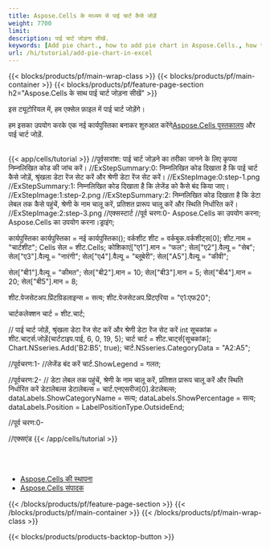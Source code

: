 ```yaml
---
title: Aspose.Cells के माध्यम से पाई चार्ट कैसे जोड़ें
weight: 7700
limit:
description: पाई चार्ट जोड़ना सीखें.
keywords: [Add pie chart., how to add pie chart in Aspose.Cells., how to add pie chart using Aspose.Cells]
url: /hi/tutorial/add-pie-chart-in-excel
---
```

{{< blocks/products/pf/main-wrap-class >}}
{{< blocks/products/pf/main-container >}}
{{< blocks/products/pf/feature-page-section h2="Aspose.Cells के साथ पाई चार्ट जोड़ना सीखें" >}}

<p>
इस ट्यूटोरियल में, हम एक्सेल फ़ाइल में पाई चार्ट जोड़ेंगे।
</p>

<p>
 हम इसका उपयोग करके एक नई कार्यपुस्तिका बनाकर शुरुआत करेंगे<a href="https://www.nuget.org/packages/Aspose.Cells">Aspose.Cells पुस्तकालय</a> और पाई चार्ट जोड़ें.
</p>

<br />
{{< app/cells/tutorial >}}
//पूर्वसारांश: पाई चार्ट जोड़ने का तरीका जानने के लिए कृपया निम्नलिखित कोड की जांच करें।
//ExStepSummary:0: निम्नलिखित कोड दिखाता है कि पाई चार्ट कैसे जोड़ें, श्रृंखला डेटा रेंज सेट करें और श्रेणी डेटा रेंज सेट करें।
//ExStepImage:0:step-1.png
//ExStepSummary:1: निम्नलिखित कोड दिखाता है कि लेजेंड को कैसे बंद किया जाए।
//ExStepImage:1:step-2.png
//ExStepSummary:2: निम्नलिखित कोड दिखाता है कि डेटा लेबल तक कैसे पहुंचें, श्रेणी के नाम चालू करें, प्रतिशत प्रारूप चालू करें और स्थिति निर्धारित करें।
//ExStepImage:2:step-3.png
//एक्सस्टार्ट
//पूर्व चरण:0-
Aspose.Cells का उपयोग करना;
Aspose.Cells का उपयोग करना।ड्राइंग;

कार्यपुस्तिका कार्यपुस्तिका = नई कार्यपुस्तिका();
वर्कशीट शीट = वर्कबुक.वर्कशीट्स[0];
शीट.नाम = "चार्टशीट";
Cells सेल = शीट.Cells;
कोशिकाएं["ए1"].मान = "फल";
सेल["ए2"].वैल्यू = "सेब";
सेल["ए3"].वैल्यू = "नारंगी";
सेल["ए4"].वैल्यू = "ब्लूबेरी";
सेल["A5"].वैल्यू = "कीवी";

सेल["बी1"].वैल्यू = "कीमत";
सेल["बी2"].मान = 10;
सेल["बी3"].मान = 5;
सेल["बी4"].मान = 20;
सेल["बी5"].मान = 8;

शीट.पेजसेटअप.प्रिंटग्रिडलाइन्स = सत्य;
शीट.पेजसेटअप.प्रिंटएरिया = "ए1:एफ20";

चार्टकलेक्शन चार्ट = शीट.चार्ट;

// पाई चार्ट जोड़ें, श्रृंखला डेटा रेंज सेट करें और श्रेणी डेटा रेंज सेट करें
int सूचकांक = शीट.चार्ट्स.जोड़ें(चार्टटाइप.पाई, 6, 0, 19, 5);
चार्ट चार्ट = शीट.चार्ट्स[सूचकांक];
Chart.NSseries.Add('B2:B5', true);
चार्ट.NSseries.CategoryData = "A2:A5";

//पूर्वचरण:1-
//लेजेंड बंद करें
चार्ट.ShowLegend = गलत;

//पूर्वचरण:2-
// डेटा लेबल तक पहुंचें, श्रेणी के नाम चालू करें, प्रतिशत प्रारूप चालू करें और स्थिति निर्धारित करें
डेटालेबल्स डेटालेबल्स = चार्ट.एनएसरीज[0].डेटलेबल्स;
dataLabels.ShowCategoryName = सत्य;
dataLabels.ShowPercentage = सत्य;
dataLabels.Position = LabelPositionType.OutsideEnd;

//पूर्व चरण:0-

//एक्सएंड
{{< /app/cells/tutorial >}}
<br />

<br />
<br />
<div class="code-sample">
    <ul class="link-list">
        <li class="link-item"><a href="https://docs.aspose.com/cells/net/installation/">Aspose.Cells की स्थापना</a></li>
        <li class="link-item"><a href="https://products.aspose.app/cells/editor/">Aspose.Cells संपादक</a></li>
    </ul>
</div>

{{< /blocks/products/pf/feature-page-section >}}
{{< /blocks/products/pf/main-container >}}
{{< /blocks/products/pf/main-wrap-class >}}

{{< blocks/products/products-backtop-button >}}